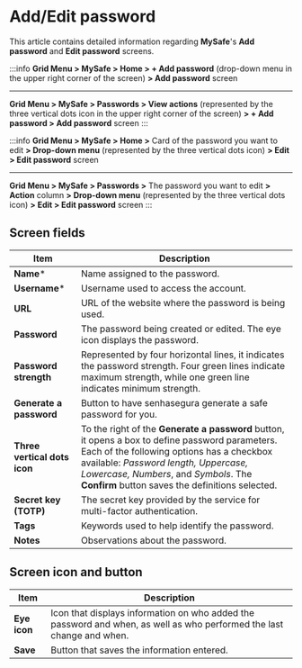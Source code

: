 # Add/Edit password

This article contains detailed information regarding **MySafe**'s **Add password** and **Edit password** screens.

:::info
**Grid Menu > MySafe > Home > + Add password** (drop-down menu in the upper right corner of the screen) **> Add password** screen

---
**Grid Menu > MySafe > Passwords > View actions** (represented by the three vertical dots icon in the upper right corner of the screen) **> + Add password > Add password** screen
:::

 :::info
**Grid Menu > MySafe > Home >** Card of the password you want to edit **> Drop-down menu** (represented by the three vertical dots icon) **> Edit > Edit password** screen

---
**Grid Menu > MySafe > Passwords >** The password you want to edit **> Action** column **> Drop-down menu** (represented by the three vertical dots icon) **> Edit > Edit password** screen
:::

## Screen fields


| Item | Description |
| --- | --- |
| **Name*** | Name assigned to the password. |
| **Username*** | Username used to access the account. |
| **URL** | URL of the website where the password is being used. |
| **Password** | The password being created or edited. The eye icon displays the password.  |
| **Password strength** | Represented by four horizontal lines, it indicates the password strength. Four green lines indicate maximum strength, while one green line indicates minimum strength. |
| **Generate a password** | Button to have senhasegura generate a safe password for you. |
| **Three vertical dots icon** | To the right of the **Generate a password** button, it opens a box to define password parameters. Each of the following options has a checkbox available: *Password length, Uppercase, Lowercase, Numbers*, and *Symbols*. The **Confirm** button saves the definitions selected. |
| **Secret key (TOTP)** | The secret key provided by the service for multi-factor authentication.  |
| **Tags** | Keywords used to help identify the password. |
| **Notes** | Observations about the password. |

## Screen icon and button


| Item | Description |
| --- | --- |
| **Eye icon** | Icon that displays information on who added the password and when, as well as who performed the last change and when. |
| **Save** | Button that saves the information entered. |